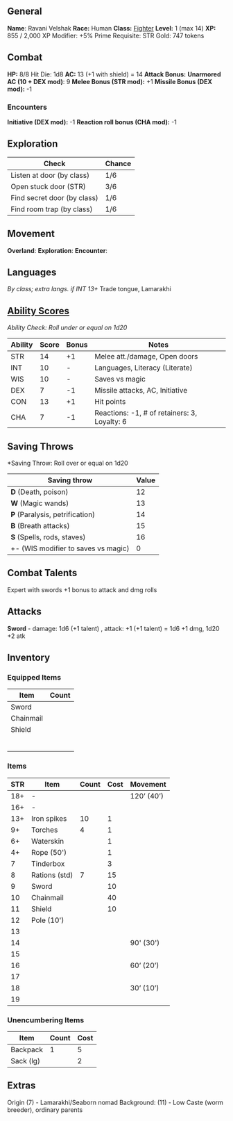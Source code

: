 ## General
**Name**: Ravani Velshak
**Race:** Human
**Class:** [Fighter](https://oldschoolessentials.necroticgnome.com/srd/index.php/Fighter)
**Level:** 1 (max 14)
**XP:** 855 / 2,000
XP Modifier: +5%
Prime Requisite: STR
Gold: 747 tokens
## Combat
**HP:**  8/8
Hit Die: 1d8
**AC:** 13 (+1 with shield) = 14
**Attack Bonus:**
**Unarmored AC (10 + DEX mod)**: 9
**Melee Bonus (STR mod):** +1
**Missile Bonus (DEX mod):** -1

### Encounters
**Initiative (DEX mod):** -1
**Reaction roll bonus (CHA mod):** -1

## Exploration

| Check                       | Chance |
| --------------------------- | ------ |
| Listen at door (by class)   | 1/6    |
| Open stuck door (STR)       | 3/6    |
| Find secret door (by class) | 1/6    |
| Find room trap (by class)   | 1/6    |
## Movement
**Overland**:
**Exploration**:
**Encounter**: 

## Languages
*By class; extra langs. if INT 13+*
Trade tongue, Lamarakhi

## [Ability Scores](https://oldschoolessentials.necroticgnome.com/srd/index.php/Ability_Scores)
*Ability Check: Roll under or equal on 1d20*

| Ability | Score | Bonus | Notes                                        |
| ------- | ----- | ----- | -------------------------------------------- |
| STR     | 14    | +1    | Melee att./damage, Open doors                |
| INT     | 10    | -     | Languages, Literacy (Literate)               |
| WIS     | 10    | -     | Saves vs magic                               |
| DEX     | 7     | -1    | Missile attacks, AC, Initiative              |
| CON     | 13    | +1    | Hit points                                   |
| CHA     | 7     | -1    | Reactions: -1, # of retainers: 3, Loyalty: 6 |
## Saving Throws
*Saving Throw: Roll over or equal on 1d20

| Saving throw                        | Value |
| ----------------------------------- | ----- |
| **D** (Death, poison)               | 12    |
| **W** (Magic wands)                 | 13    |
| **P** (Paralysis, petrification)    | 14    |
| **B** (Breath attacks)              | 15    |
| **S** (Spells, rods, staves)        | 16    |
| +- (WIS modifier to saves vs magic) | 0     |
## Combat Talents

Expert with swords
+1 bonus to attack and dmg rolls
## Attacks

**Sword** - damage: 1d6 (+1 talent) , attack: +1 (+1 talent) = 1d6 +1 dmg, 1d20 +2 atk
## Inventory

### Equipped Items

| Item      | Count |
| --------- | ----- |
| Sword     |       |
| Chainmail |       |
| Shield    |       |
|           |       |
|           |       |
|           |       |
|           |       |
|           |       |
|           |       |

### Items

| STR | Item          | Count | Cost | Movement   |
| --- | ------------- | ----- | ---- | ---------- |
| 18+ | -             |       |      | 120’ (40’) |
| 16+ | -             |       |      |            |
| 13+ | Iron spikes   | 10    | 1    |            |
| 9+  | Torches       | 4     | 1    |            |
| 6+  | Waterskin     |       | 1    |            |
| 4+  | Rope (50')    |       | 1    |            |
| 7   | Tinderbox     |       | 3    |            |
| 8   | Rations (std) | 7     | 15   |            |
| 9   | Sword         |       | 10   |            |
| 10  | Chainmail     |       | 40   |            |
| 11  | Shield        |       | 10   |            |
| 12  | Pole (10')    |       |      |            |
| 13  |               |       |      |            |
| 14  |               |       |      | 90' (30')  |
| 15  |               |       |      |            |
| 16  |               |       |      | 60’ (20’)  |
| 17  |               |       |      |            |
| 18  |               |       |      | 30’ (10’)  |
| 19  |               |       |      |            |
### Unencumbering Items

| Item      | Count | Cost |
| --------- | ----- | ---- |
| Backpack  | 1     | 5    |
| Sack (lg) |       | 2    |

## Extras
Origin (7) - Lamarakhi/Seaborn nomad
Background: (11)  - Low Caste (worm breeder), ordinary parents